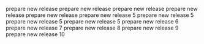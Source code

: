 prepare new release
prepare new release
prepare new release
prepare new release
prepare new release
prepare new release 5
prepare new release 5
prepare new release 5
prepare new release 5
prepare new release 6
prepare new release 7
prepare new release 8
prepare new release 9
prepare new release 10
